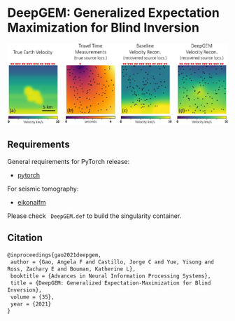 # DeepGEM: Generalized Expectation Maximization for Blind Inversion

![overview image](https://github.com/angelafgao/DeepGEM/blob/main/teaser.jpg)

## Requirements
General requirements for PyTorch release:
* [pytorch](https://pytorch.org/)

For seismic tomography:
* [eikonalfm](https://pypi.org/project/eikonalfm/)

Please check ``` DeepGEM.def``` to build the singularity container.

## Citation
```
@inproceedings{gao2021deepgem,
 author = {Gao, Angela F and Castillo, Jorge C and Yue, Yisong and Ross, Zachary E and Bouman, Katherine L},
 booktitle = {Advances in Neural Information Processing Systems},
 title = {DeepGEM: Generalized Expectation-Maximization for Blind Inversion},
 volume = {35},
 year = {2021}
}
```
